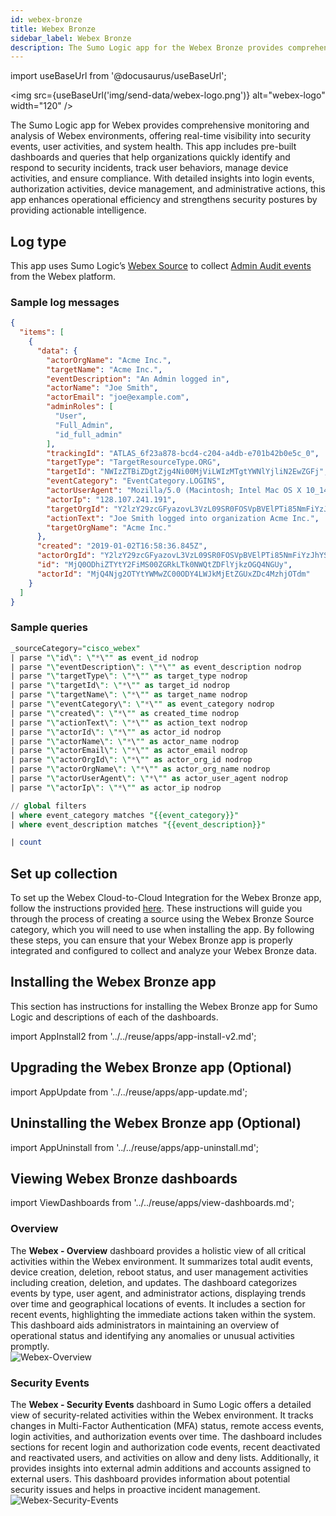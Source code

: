 ```yaml
---
id: webex-bronze
title: Webex Bronze
sidebar_label: Webex Bronze
description: The Sumo Logic app for the Webex Bronze provides comprehensive monitoring and analysis of Webex environments, offering real-time visibility into security events, user activities, and system health.
---
```


import useBaseUrl from '@docusaurus/useBaseUrl';

<img src={useBaseUrl('img/send-data/webex-logo.png')} alt="webex-logo" width="120" />

The Sumo Logic app for Webex provides comprehensive monitoring and analysis of Webex environments, offering real-time visibility into security events, user activities, and system health. This app includes pre-built dashboards and queries that help organizations quickly identify and respond to security incidents, track user behaviors, manage device activities, and ensure compliance. With detailed insights into login events, authorization activities, device management, and administrative actions, this app enhances operational efficiency and strengthens security postures by providing actionable intelligence.

## Log type

This app uses Sumo Logic’s [Webex Source](/docs/send-data/hosted-collectors/cloud-to-cloud-integration-framework/webex-source/) to collect [Admin Audit events](https://developer.webex.com/docs/api/v1/admin-audit-events/list-admin-audit-events) from the Webex platform.

### Sample log messages

```json title="Admin Audit Events"
{
  "items": [
    {
      "data": {
        "actorOrgName": "Acme Inc.",
        "targetName": "Acme Inc.",
        "eventDescription": "An Admin logged in",
        "actorName": "Joe Smith",
        "actorEmail": "joe@example.com",
        "adminRoles": [
          "User",
          "Full_Admin",
          "id_full_admin"
        ],
        "trackingId": "ATLAS_6f23a878-bcd4-c204-a4db-e701b42b0e5c_0",
        "targetType": "TargetResourceType.ORG",
        "targetId": "NWIzZTBiZDgtZjg4Ni00MjViLWIzMTgtYWNlYjliN2EwZGFj",
        "eventCategory": "EventCategory.LOGINS",
        "actorUserAgent": "Mozilla/5.0 (Macintosh; Intel Mac OS X 10_14_0) AppleWebKit/537.36 (KHTML, like Gecko) Chrome/71.0.3578.98 Safari/537.36",
        "actorIp": "128.107.241.191",
        "targetOrgId": "Y2lzY29zcGFyazovL3VzL09SR0FOSVpBVElPTi85NmFiYzJhYS0zZGNjLTExZTUtYTE1Mi1mZTM0ODE5Y2RjOWE",
        "actionText": "Joe Smith logged into organization Acme Inc.",
        "targetOrgName": "Acme Inc."
      },
      "created": "2019-01-02T16:58:36.845Z",
      "actorOrgId": "Y2lzY29zcGFyazovL3VzL09SR0FOSVpBVElPTi85NmFiYzJhYS0zZGNjLTExZTUtYTE1Mi1mZTM0ODE5Y2RjOWE",
      "id": "MjQ0ODhiZTYtY2FiMS00ZGRkLTk0NWQtZDFlYjkzOGQ4NGUy",
      "actorId": "MjQ4Njg2OTYtYWMwZC00ODY4LWJkMjEtZGUxZDc4MzhjOTdm"
    }
  ]
}
```

### Sample queries

```sql title="Total Audit Events"
_sourceCategory="cisco_webex"
| parse "\"id\": \"*\"" as event_id nodrop
| parse "\"eventDescription\": \"*\"" as event_description nodrop
| parse "\"targetType\": \"*\"" as target_type nodrop
| parse "\"targetId\": \"*\"" as target_id nodrop
| parse "\"targetName\": \"*\"" as target_name nodrop
| parse "\"eventCategory\": \"*\"" as event_category nodrop
| parse "\"created\": \"*\"" as created_time nodrop
| parse "\"actionText\": \"*\"" as action_text nodrop
| parse "\"actorId\": \"*\"" as actor_id nodrop
| parse "\"actorName\": \"*\"" as actor_name nodrop
| parse "\"actorEmail\": \"*\"" as actor_email nodrop
| parse "\"actorOrgId\": \"*\"" as actor_org_id nodrop
| parse "\"actorOrgName\": \"*\"" as actor_org_name nodrop
| parse "\"actorUserAgent\": \"*\"" as actor_user_agent nodrop
| parse "\"actorIp\": \"*\"" as actor_ip nodrop

// global filters
| where event_category matches "{{event_category}}"
| where event_description matches "{{event_description}}"

| count
```

## Set up collection

To set up the Webex Cloud-to-Cloud Integration for the Webex Bronze app, follow the instructions provided [here](/docs/send-data/hosted-collectors/cloud-to-cloud-integration-framework/webex-source/). These instructions will guide you through the process of creating a source using the Webex Bronze Source category, which you will need to use when installing the app. By following these steps, you can ensure that your Webex Bronze app is properly integrated and configured to collect and analyze your Webex Bronze data.

## Installing the Webex Bronze app

This section has instructions for installing the Webex Bronze app for Sumo Logic and descriptions of each of the dashboards.

import AppInstall2 from '../../reuse/apps/app-install-v2.md';

<AppInstall2/>

## Upgrading the Webex Bronze app (Optional)

import AppUpdate from '../../reuse/apps/app-update.md';

<AppUpdate/>

## Uninstalling the Webex Bronze app (Optional)

import AppUninstall from '../../reuse/apps/app-uninstall.md';

<AppUninstall/>

## Viewing Webex Bronze dashboards​

import ViewDashboards from '../../reuse/apps/view-dashboards.md';

<ViewDashboards/>

### Overview

The **Webex - Overview** dashboard provides a holistic view of all critical activities within the Webex environment. It summarizes total audit events, device creation, deletion, reboot status, and user management activities including creation, deletion, and updates. The dashboard categorizes events by type, user agent, and administrator actions, displaying trends over time and geographical locations of events. It includes a section for recent events, highlighting the immediate actions taken within the system. This dashboard aids administrators in maintaining an overview of operational status and identifying any anomalies or unusual activities promptly. <br/><img src='https://sumologic-app-data-v2.s3.amazonaws.com/dashboards/Webex/Webex-Overview.png' alt="Webex-Overview" />

### Security Events

The **Webex - Security Events** dashboard in Sumo Logic offers a detailed view of security-related activities within the Webex environment. It tracks changes in Multi-Factor Authentication (MFA) status, remote access events, login activities, and authorization events over time. The dashboard includes sections for recent login and authorization code events, recent deactivated and reactivated users, and activities on allow and deny lists. Additionally, it provides insights into external admin additions and accounts assigned to external users. This dashboard provides information about potential security issues and helps in proactive incident management. <br/><img src='https://sumologic-app-data-v2.s3.amazonaws.com/dashboards/Webex/Webex-Security-Events.png' alt="Webex-Security-Events" />